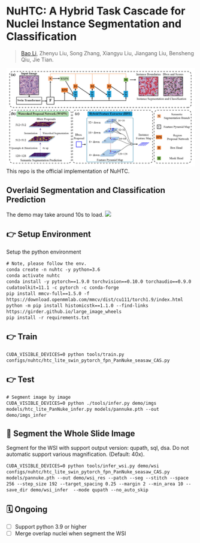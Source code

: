 # NuHTC: A Hybrid Task Cascade for Nuclei Instance Segmentation and Classification

>  [Bao Li](https://boyden.github.io), Zhenyu Liu, Song Zhang, Xiangyu Liu, Jiangang Liu, Bensheng Qiu, Jie Tian.

![](./resources/nuhtc.jpg)
This repo is the official implementation of NuHTC.

## Overlaid Segmentation and Classification Prediction
The demo may take around 10s to load. 
![](./resources/instance_demo.gif)

## 👉 Setup Environment
Setup the python environment

```shell script
# Note, please follow the env.
conda create -n nuhtc -y python=3.6 
conda activate nuhtc
conda install -y pytorch==1.9.0 torchvision==0.10.0 torchaudio==0.9.0 cudatoolkit=11.1 -c pytorch -c conda-forge
pip install mmcv-full==1.5.0 -f https://download.openmmlab.com/mmcv/dist/cu111/torch1.9/index.html
python -m pip install histomicstk==1.1.0 --find-links https://girder.github.io/large_image_wheels
pip install -r requirements.txt
```
## 👉 Train

```shell script
CUDA_VISIBLE_DEVICES=0 python tools/train.py configs/nuhtc/htc_lite_swin_pytorch_fpn_PanNuke_seasaw_CAS.py
```
## 👉 Test

```shell script
# Segment image by image
CUDA_VISIBLE_DEVICES=0 python ./tools/infer.py demo/imgs models/htc_lite_PanNuke_infer.py models/pannuke.pth --out demo/imgs_infer
```

## 🚀 Segment the Whole Slide Image
Segment for the WSI with support output version: qupath, sql, dsa. Do not automatic support various magnification. (Default: 40x).
```shell script
CUDA_VISIBLE_DEVICES=0 python tools/infer_wsi.py demo/wsi configs/nuhtc/htc_lite_swin_pytorch_fpn_PanNuke_seasaw_CAS.py models/pannuke.pth --out demo/wsi_res --patch --seg --stitch --space 256 --step_size 192 --target_spacing 0.25 --margin 2 --min_area 10 --save_dir demo/wsi_infer  --mode qupath --no_auto_skip
```

## 🗓️ Ongoing
- [ ] Support python 3.9 or higher
- [ ] Merge overlap nuclei when segment the WSI
